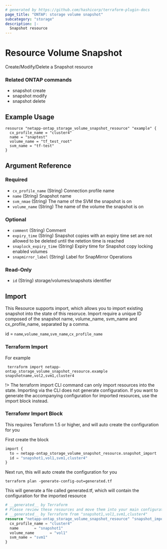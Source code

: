 ```yaml
---
# generated by https://github.com/hashicorp/terraform-plugin-docs
page_title: "ONTAP: storage volume snapshot"
subcategory: "storage"
description: |-
  Snapshot resource
---
```


# Resource Volume Snapshot

Create/Modify/Delete a Snapshot resource

### Related ONTAP commands
* snapshot create
* snapshot modify
* snapshot delete

## Example Usage

```
resource "netapp-ontap_storage_volume_snapshot_resource" "example" {
  cx_profile_name = "cluster4"
  name = "snaptest"
  volume_name = "tf_test_root"
  svm_name = "tf-test"
}
```


<!-- schema generated by tfplugindocs -->
## Argument Reference

### Required

- `cx_profile_name` (String) Connection profile name
- `name` (String) Snapshot name
- `svm_nmae` (String) The name of the SVM the snapshot is on
- `volume_name` (String) The name of the volume the snapshot is on

### Optional

- `comment` (String) Comment
- `expiry_time` (String) Snapshot copies with an expiry time set are not allowed to be deleted until the retetion time is reached
- `snaplock_expiry_time` (String) Expiry time for Snapshot copy locking enabled volumes
- `snapmirror_label` (String) Label for SnapMirror Operations

### Read-Only

- `id` (String) storage/volumes/snapshots identifier

## Import
This Resource supports import, which allows you to import existing snapshot into the state of this resoruce.
Import require a unique ID composed of the snapshot name, volume_name, svm_name and cx_profile_name, separated by a comma.

 id = `name`,`volume_name`,`svm_name`,`cx_profile_name`

 ### Terraform Import

 For example
 ```shell
  terraform import netapp-ontap_storage_volume_snapshot_resource.example snapshotname,vol2,svm1,cluster4
 ```

!> The terraform import CLI command can only import resources into the state. Importing via the CLI does not generate configuration. If you want to generate the accompanying configuration for imported resources, use the import block instead.

### Terrafomr Import Block
This requires Terraform 1.5 or higher, and will auto create the configuration for you

First create the block
```terraform
import {
  to = netapp-ontap_storage_volume_snapshot_resource.snapshot_import
  id = "snapshot1,vol1,svm1,cluster4"
}
```
Next run, this will auto create the configuration for you
```shell
terraform plan -generate-config-out=generated.tf
```
This will generate a file called generated.tf, which will contain the configuration for the imported resource
```terraform
# __generated__ by Terraform
# Please review these resources and move them into your main configuration files.
# __generated__ by Terraform from "snapshot1,vol1,svm1,cluster4"
resource "netapp-ontap_storage_volume_snapshot_resource" "snapshot_import" {
  cx_profile_name = "cluster4"
  name       = "snapshot1"
  volume_name       = "vol1"
  svm_name = "svm1"
}
```